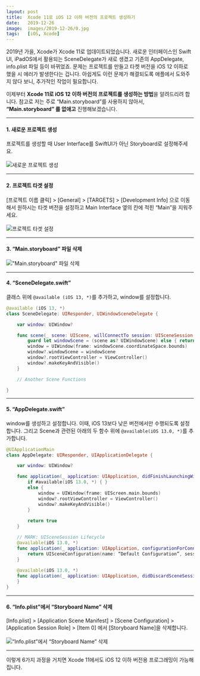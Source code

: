 ```yaml
---
layout: post
title:  Xcode 11로 iOS 12 이하 버전의 프로젝트 생성하기
date:   2019-12-26
image:  images/2019-12-26/0.jpg
tags:   [iOS, Xcode]
---
```


2019년 가을, Xcode가 Xcode 11로 업데이트되었습니다. 새로운 인터페이스인 Swift UI, iPadOS에서 활용되는 SceneDelegate가 새로 생겼고 기존의 AppDelegate, info.plist 파일 등이 바뀌었죠. 문제는 프로젝트를 만들고 타켓 버전을  iOS 12 이하로 했을 시 에러가 발생한다는 겁니다. 아쉽게도 이런 문제가 해결되도록 애플에서 도와주지 않다 보니, 추가적인 작업이 필요합니다. 

이제부터 **Xcode 11로 iOS 12 이하 버전의 프로젝트를 생성하는 방법**을 알려드리려 합니다. 참고로 저는 주로 “Main.storyboard”를 사용하지 않아서, **“Main.storyboard” 를 없애고** 진행해보겠습니다.

---

#### 1. 새로운 프로젝트 생성
프로젝트를 생성할 때 User Interface를 SwiftUI가 아닌 Storyboard로 설정해주세요.<br><br>
![새로운 프로젝트 생성]({{site.baseurl}}/images/2019-12-26/1.png)

---

#### 2. 프로젝트 타겟 설정
[프로젝트 이름 클릭] > [General] > [TARGETS] > [Development Info] 으로 이동해서 원하시는 타겟 버전을 설정하고 Main Interface 옆의 칸에 적힌 “Main”을 지워주세요.<br><br>
![프로젝트 타겟 설정]({{site.baseurl}}/images/2019-12-26/2.png)

---

#### 3. **“Main.storyboard” 파일 삭제**  
!["Main.storyboard" 파일 삭제]({{site.baseurl}}/images/2019-12-26/3.png)

---

#### 4. “SceneDelegate.swift”
클래스 위에 `@available (iOS 13, *)`를 추가하고, window를 설정합니다.<br>
~~~ swift
@available (iOS 13, *)
class SceneDelegate: UIResponder, UIWindowSceneDelegate {

    var window: UIWindow?

    func scene(_ scene: UIScene, willConnectTo session: UISceneSession, options connectionOptions: UIScene.ConnectionOptions) {
        guard let windowScene = (scene as? UIWindowScene) else { return }
        window = UIWindow(frame: windowScene.coordinateSpace.bounds)
        window?.windowScene = windowScene
        window?.rootViewController = ViewController()
        window?.makeKeyAndVisible()
    }

    // Another Scene Functions

}
~~~

---

#### 5. “AppDelegate.swift”
window를 생성하고 설정합니다. 이때, iOS 13보다 낮은 버전에서만 수행되도록 설정합니다. 그리고 Scene과 관련된 아래의 두 함수 위에  `@available(iOS 13.0, *)`를 추가합니다.<br>
~~~ swift
@UIApplicationMain
class AppDelegate: UIResponder, UIApplicationDelegate {

    var window: UIWindow?

    func application(_ application: UIApplication, didFinishLaunchingWithOptions launchOptions: [UIApplication.LaunchOptionsKey: Any]?) -> Bool {
        if #available(iOS 13.0, *) { }
        else {
            window = UIWindow(frame: UIScreen.main.bounds)
            window?.rootViewController = ViewController()
            window?.makeKeyAndVisible()
        }
        
        return true
    }

    // MARK: UISceneSession Lifecycle
    @available(iOS 13.0, *)
    func application(_ application: UIApplication, configurationForConnecting connectingSceneSession: UISceneSession, options: UIScene.ConnectionOptions) -> UISceneConfiguration {
        return UISceneConfiguration(name: “Default Configuration”, sessionRole: connectingSceneSession.role)
    }
    
    @available(iOS 13.0, *)
    func application(_ application: UIApplication, didDiscardSceneSessions sceneSessions: Set<UISceneSession>) {
    }
}
~~~ 

---

#### 6. “Info.plist”에서 “Storyboard Name” 삭제
[Info.plist] > [Application Scene Manifest] > [Scene Configuration] > [Application Session Role] > [Item 0] 에서 [Storyboard Name]을 삭제합니다.<br><br>
![“Info.plist”에서 “Storyboard Name” 삭제]({{site.baseurl}}/images/2019-12-26/4.png)

---

이렇게 6가지 과정을 거치면 Xcode 11에서도 iOS 12 이하 버전용 프로그래밍이 가능해집니다.

